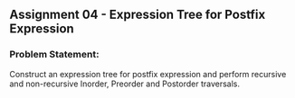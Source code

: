 ## Assignment 04 - Expression Tree for Postfix Expression
### Problem Statement:
Construct an expression tree for postfix expression and perform recursive and non-recursive Inorder, Preorder and Postorder traversals. 
